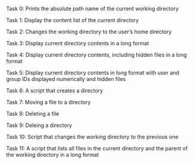 Task 0: Prints the absolute path name of the current working directory

Task 1: Display the content list of the current directory

Task 2: Changes the working directory to the user’s home directory

Task 3: Display current directory contents in a long format

Task 4: Display current directory contents, including hidden files in a long format

Task 5: Display current directory contents in long format with user and group IDs displayed numerically and hidden files

Task 6: A script that creates a directory

Task 7: Moving a file to a directory

Task 8: Deleting a file

Task 9: Deleing a directory

Task 10: Script that changes the working directory to the previous one

Task 11: A script that lists all files in the current directory and the parent of the working directory in a long format
